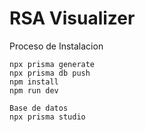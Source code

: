 # RSA Visualizer

Proceso de Instalacion
```
npx prisma generate
npx prisma db push
npm install
npm run dev

Base de datos
npx prisma studio
```
